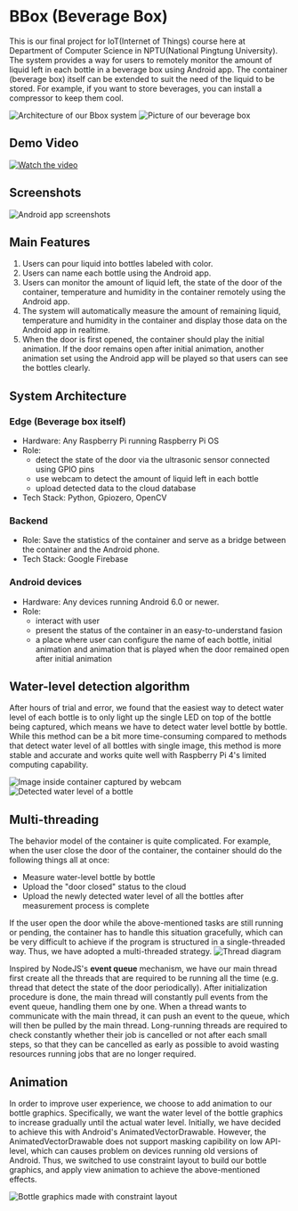 # BBox (Beverage Box)
This is our final project for IoT(Internet of Things) course here at Department of Computer Science in NPTU(National Pingtung University). The system provides a way for users to remotely monitor the amount of liquid left in each bottle in a beverage box using Android app. The container (beverage box) itself can be extended to suit the need of the liquid to be stored. For example, if you want to store beverages, you can install a compressor to keep them cool.

![Architecture of our Bbox system](images/Architecture.svg)
![Picture of our beverage box](images/container.jpg)
## Demo Video
[![Watch the video](images/vid_cover.png)](https://youtu.be/_Fcv1jBkdbg)
## Screenshots
![Android app screenshots](images/screenshots.png)
## Main Features
1. Users can pour liquid into bottles labeled with color.
2. Users can name each bottle using the Android app.
3. Users can monitor the amount of liquid left, the state of the door of the container, temperature and humidity in the container remotely using the Android app.
4. The system will automatically measure the amount of remaining liquid, temperature and humidity in the container and display those data on the Android app in realtime.
5. When the door is first opened, the container should play the initial animation. If the door remains open after initial animation, another animation set using the Android app will be played so that users can see the bottles clearly.
## System Architecture
### Edge (Beverage box itself)
* Hardware: Any Raspberry Pi running Raspberry Pi OS
* Role:
    * detect the state of the door via the ultrasonic sensor connected using GPIO pins
    * use webcam to detect the amount of liquid left in each bottle
    * upload detected data to the cloud database
* Tech Stack: Python, Gpiozero, OpenCV

### Backend
* Role: Save the statistics of the container and serve as a bridge between the container and the Android phone.
* Tech Stack: Google Firebase
### Android devices
* Hardware: Any devices running Android 6.0 or newer.
* Role: 
    * interact with user
    * present the status of the container in an easy-to-understand fasion
    * a place where user can configure the name of each bottle, initial animation and animation that is played when the door remained open after initial animation

## Water-level detection algorithm
After hours of trial and error, we found that the easiest way to detect water level of each bottle is to only light up the single LED on top of the bottle being captured, which means we have to detect water level bottle by bottle. While this method can be a bit more time-consuming compared to methods that detect water level of all bottles with single image, this method is more stable and accurate and works quite well with Raspberry Pi 4's limited computing capability.

![Image inside container captured by webcam](images/webcam_captured.jpg)
![Detected water level of a bottle](images/water_level_detection.jpg)

 ## Multi-threading
The behavior model of the container is quite complicated. For example, when the user close the door of the container, the container should do the following things all at once:
* Measure water-level bottle by bottle
* Upload the "door closed" status to the cloud
* Upload the newly detected water level of all the bottles after measurement process is complete

If the user open the door while the above-mentioned tasks are still running or pending, the container has to handle this situation gracefully, which can be very difficult to achieve if the program is structured in a single-threaded way. Thus, we have adopted a multi-threaded strategy.
![Thread diagram](images/BBOX_thread.svg)

Inspired by NodeJS's **event queue** mechanism, we have our main thread first create all the threads that are required to be running all the time (e.g. thread that detect the state of the door periodically). After initialization procedure is done, the main thread will constantly pull events from the event queue, handling them one by one. When a thread wants to communicate with the main thread, it can push an event to the queue, which will then be pulled by the main thread. Long-running threads are required to check constantly whether their job is cancelled or not after each small steps, so that they can be cancelled as early as possible to avoid wasting resources running jobs that are no longer required.

## Animation
In order to improve user experience, we choose to add animation to our bottle graphics. Specifically, we want the water level of the bottle graphics to increase gradually until the actual water level. Initially, we have decided to achieve this with Android's AnimatedVectorDrawable. However, the AnimatedVectorDrawable does not support masking capibility on low API-level, which can causes problem on devices running old versions of Android. Thus, we switched to use constraint layout to build our bottle graphics, and apply view animation to achieve the above-mentioned effects.

![Bottle graphics made with constraint layout](images/bottle_layout.png)